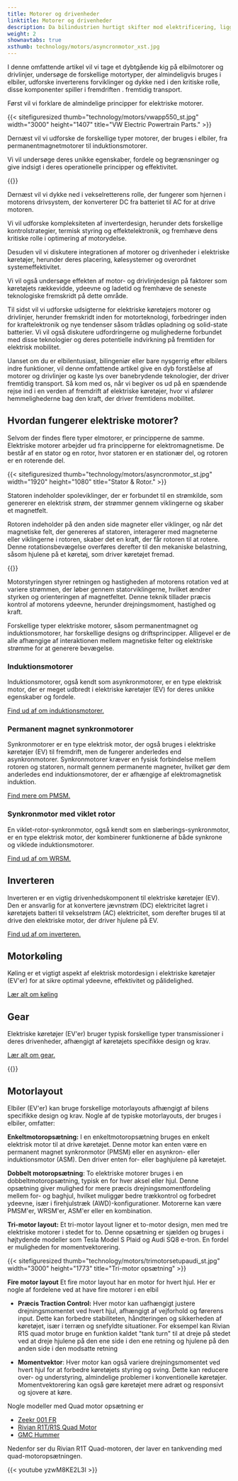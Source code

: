```yaml
---
title: Motorer og drivenheder
linktitle: Motorer og drivenheder
description: Da bilindustrien hurtigt skifter mod elektrificering, ligger hjertet af elektriske køretøjer (EV'er) i deres motorer og drivlinjer. Med en bred vifte af motortyper og indviklede omformere er det afgørende at forstå kompleksiteten af ​​disse komponenter for at forstå elektriske køretøjers indre funktioner.
weight: 2
shownavtabs: true
xsthumb: technology/motors/asyncronmotor_xst.jpg
---
```

<!-- markdownlint-disable MD033 -->

I denne omfattende artikel vil vi tage et dybtgående kig på elbilmotorer og drivlinjer, undersøge de forskellige motortyper, der almindeligvis bruges i elbiler, udforske inverterens forviklinger og dykke ned i den kritiske rolle, disse komponenter spiller i fremdriften . fremtidig transport.

Først vil vi forklare de almindelige principper for elektriske motorer.

{{< sitefiguresized thumb="technology/motors/vwapp550_st.jpg" width="3000" height="1407" title="VW Electric Powertrain Parts." >}}

Dernæst vil vi udforske de forskellige typer motorer, der bruges i elbiler, fra permanentmagnetmotorer til induktionsmotorer.

Vi vil undersøge deres unikke egenskaber, fordele og begrænsninger og give indsigt i deres operationelle principper og effektivitet.

{{<evkxdisplayaddarticle />}}

Dernæst vil vi dykke ned i vekselretterens rolle, der fungerer som hjernen i motorens drivsystem, der konverterer DC fra batteriet til AC for at drive motoren.

Vi vil udforske kompleksiteten af ​​inverterdesign, herunder dets forskellige kontrolstrategier, termisk styring og effektelektronik, og fremhæve dens kritiske rolle i optimering af motorydelse.

Desuden vil vi diskutere integrationen af ​​motorer og drivenheder i elektriske køretøjer, herunder deres placering, kølesystemer og overordnet systemeffektivitet.

Vi vil også undersøge effekten af ​​motor- og drivlinjedesign på faktorer som køretøjets rækkevidde, ydeevne og ladetid og fremhæve de seneste teknologiske fremskridt på dette område.

Til sidst vil vi udforske udsigterne for elektriske køretøjers motorer og drivlinjer, herunder fremskridt inden for motorteknologi, forbedringer inden for kraftelektronik og nye tendenser såsom trådløs opladning og solid-state batterier. Vi vil også diskutere udfordringerne og mulighederne forbundet med disse teknologier og deres potentielle indvirkning på fremtiden for elektrisk mobilitet.

Uanset om du er elbilentusiast, bilingeniør eller bare nysgerrig efter elbilers indre funktioner, vil denne omfattende artikel give en dyb forståelse af motorer og drivlinjer og kaste lys over banebrydende teknologier, der driver fremtidig transport. Så kom med os, når vi begiver os ud på en spændende rejse ind i en verden af ​​fremdrift af elektriske køretøjer, hvor vi afslører hemmelighederne bag den kraft, der driver fremtidens mobilitet.

## Hvordan fungerer elektriske motorer?

Selvom der findes flere typer elmotorer, er principperne de samme. Elektriske motorer arbejder ud fra principperne for elektromagnetisme. De består af en stator og en rotor, hvor statoren er en stationær del, og rotoren er en roterende del.

{{< sitefiguresized thumb="technology/motors/asyncronmotor_st.jpg" width="1920" height="1080" title="Stator & Rotor." >}}

Statoren indeholder spoleviklinger, der er forbundet til en strømkilde, som genererer en elektrisk strøm, der strømmer gennem viklingerne og skaber et magnetfelt.

Rotoren indeholder på den anden side magneter eller viklinger, og når det magnetiske felt, der genereres af statoren, interagerer med magneterne eller viklingerne i rotoren, skaber det en kraft, der får rotoren til at rotere. Denne rotationsbevægelse overføres derefter til den mekaniske belastning, såsom hjulene på et køretøj, som driver køretøjet fremad.

{{<evkxdisplayaddarticle />}}

Motorstyringen styrer retningen og hastigheden af ​​motorens rotation ved at variere strømmen, der løber gennem statorviklingerne, hvilket ændrer styrken og orienteringen af ​​magnetfeltet. Denne teknik tillader præcis kontrol af motorens ydeevne, herunder drejningsmoment, hastighed og kraft.

Forskellige typer elektriske motorer, såsom permanentmagnet og induktionsmotorer, har forskellige designs og driftsprincipper. Alligevel er de alle afhængige af interaktionen mellem magnetiske felter og elektriske strømme for at generere bevægelse.

### Induktionsmotorer

Induktionsmotorer, også kendt som asynkronmotorer, er en type elektrisk motor, der er meget udbredt i elektriske køretøjer (EV) for deres unikke egenskaber og fordele.

[Find ud af om induktionsmotorer.](asm)

### Permanent magnet synkronmotorer

Synkronmotorer er en type elektrisk motor, der også bruges i elektriske køretøjer (EV) til fremdrift, men de fungerer anderledes end asynkronmotorer. Synkronmotorer kræver en fysisk forbindelse mellem rotoren og statoren, normalt gennem permanente magneter, hvilket gør dem anderledes end induktionsmotorer, der er afhængige af elektromagnetisk induktion.

[Find mere om PMSM.](psm)

### Synkronmotor med viklet rotor

En viklet-rotor-synkronmotor, også kendt som en slæberings-synkronmotor, er en type elektrisk motor, der kombinerer funktionerne af både synkrone og viklede induktionsmotorer.

[Find ud af om WRSM.](wrsm)

## Inverteren

Inverteren er en vigtig drivenhedskomponent til elektriske køretøjer (EV). Den er ansvarlig for at konvertere jævnstrøm (DC) elektricitet lagret i køretøjets batteri til vekselstrøm (AC) elektricitet, som derefter bruges til at drive den elektriske motor, der driver hjulene på EV.

[Find ud af om inverteren.](inverter)

## Motorkøling

Køling er et vigtigt aspekt af elektrisk motordesign i elektriske køretøjer (EV'er) for at sikre optimal ydeevne, effektivitet og pålidelighed.

[Lær alt om køling](køling)

## Gear

Elektriske køretøjer (EV'er) bruger typisk forskellige typer transmissioner i deres drivenheder, afhængigt af køretøjets specifikke design og krav.

[Lær alt om gear.](gear)

{{<evkxdisplayaddarticle />}}

## Motorlayout

Elbiler (EV'er) kan bruge forskellige motorlayouts afhængigt af bilens specifikke design og krav. Nogle af de typiske motorlayouts, der bruges i elbiler, omfatter:

**Enkeltmotoropsætning:** I en enkeltmotoropsætning bruges en enkelt elektrisk motor til at drive køretøjet. Denne motor kan enten være en permanent magnet synkronmotor (PMSM) eller en asynkron- eller induktionsmotor (ASM). Den driver enten for- eller baghjulene på køretøjet.

**Dobbelt motoropsætning**: To elektriske motorer bruges i en dobbeltmotoropsætning, typisk en for hver aksel eller hjul. Denne opsætning giver mulighed for mere præcis drejningsmomentfordeling mellem for- og baghjul, hvilket muliggør bedre trækkontrol og forbedret ydeevne, især i firehjulstræk (AWD)-konfigurationer. Motorerne kan være PMSM'er, WRSM'er, ASM'er eller en kombination.

**Tri-motor layout:** Et tri-motor layout ligner et to-motor design, men med tre elektriske motorer i stedet for to. Denne opsætning er sjælden og bruges i højtydende modeller som Tesla Model S Plaid og Audi SQ8 e-tron. En fordel er muligheden for momentvektorering.

{{< sitefiguresized thumb="technology/motors/trimotorsetupaudi_st.jpg" width="3000" height="1773" title="Tri-motor opsætning" >}}

**Fire motor layout** Et fire motor layout har en motor for hvert hjul. Her er nogle af fordelene ved at have fire motorer i en elbil

- <b>Præcis Traction Control:</b> Hver motor kan uafhængigt justere drejningsmomentet ved hvert hjul, afhængigt af vejforhold og førerens input. Dette kan forbedre stabiliteten, håndteringen og sikkerheden af ​​køretøjet, især i terræn og snefyldte situationer. For eksempel kan Rivian R1S quad motor bruge en funktion kaldet "tank turn" til at dreje på stedet ved at dreje hjulene på den ene side i den ene retning og hjulene på den anden side i den modsatte retning

- <b>Momentvektor</b>: Hver motor kan også variere drejningsmomentet ved hvert hjul for at forbedre køretøjets styring og sving. Dette kan reducere over- og understyring, almindelige problemer i konventionelle køretøjer. Momentvektorering kan også gøre køretøjet mere adræt og responsivt og sjovere at køre.

Nogle modeller med Quad motor opsætning er

- [Zeekr 001 FR](/models/zeekr/001/001_fr/)
- [Rivian R1T/R1S Quad Motor](/models/rivan/r1/r1t_quad-motor_awd/)
- [GMC Hummer](/models/gmc/hummer_ev/hummer_ev_edition_1_pickup/)

Nedenfor ser du Rivian R1T Quad-motoren, der laver en tankvending med quad-motoropsætningen.

{{< youtube yzwM8KE2L3I >}}
